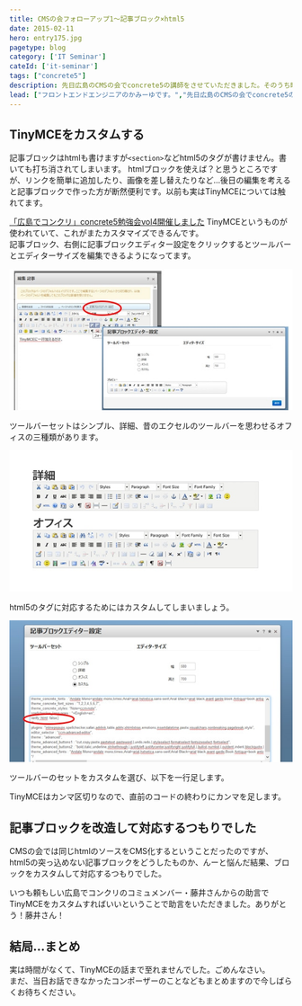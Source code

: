 ```yaml
---
title: CMSの会フォローアップ1～記事ブロック×html5
date: 2015-02-11
hero: entry175.jpg
pagetype: blog
category: ['IT Seminar']
cateId: ['it-seminar']
tags: ["concrete5"]
description: 先日広島のCMSの会でconcrete5の講師をさせていただきました。そのうち時間がなくて紹介できなかったいくつかのTipsを何回かに分けて紹介させていただきます。今回は記事ブロックにhtml5を適応する方法です。
lead: ["フロントエンドエンジニアのかみーゆです。","先日広島のCMSの会でconcrete5の講師をさせていただきました。","そのうち時間がなくて紹介できなかったいくつかのTipsを何回かに分けて紹介させていただきます。今回は記事ブロックにhtml5を適応する方法です。"]
---
```

## TinyMCEをカスタムする
記事ブロックはhtmlも書けますが`<section>`などhtml5のタグが書けません。書いても打ち消されてしまいます。
htmlブロックを使えば？と思うところですが、リンクを簡単に追加したり、画像を差し替えたりなど…後日の編集を考えると記事ブロックで作った方が断然便利です。以前も実はTinyMCEについては触れてます。

[「広島でコンクリ」concrete5勉強会vol4開催しました](https://ginneko-atelier.com/blogs/concrete5/275/)
TinyMCEというものが使われていて、これがまたカスタマイズできるんです。<br>
記事ブロック、右側に記事ブロックエディター設定をクリックするとツールバーとエディターサイズを編集できるようになってます。

![TinyMCE1](./images/2015/entry215-1.jpg)

ツールバーセットはシンプル、詳細、昔のエクセルのツールバーを思わせるオフィスの三種類があります。

![TinyMCE2](./images/2015/entry215-2.jpg)

html5のタグに対応するためにはカスタムしてしまいましょう。

![TinyMCE3](./images/2015/entry215-3.jpg)

ツールバーのセットをカスタムを選び、以下を一行足します。

TinyMCEはカンマ区切りなので、直前のコードの終わりにカンマを足します。

## 記事ブロックを改造して対応するつもりでした
CMSの会では同じhtmlのソースをCMS化するということだったのですが、html5の突っ込めない記事ブロックをどうしたものか、んーと悩んだ結果、ブロックをカスタムして対応するつもりでした。

いつも頼もしい広島でコンクリのコミュメンバー・藤井さんからの助言でTinyMCEをカスタムすればいいということで助言をいただきました。ありがとう！藤井さん！

## 結局…まとめ
実は時間がなくて、TinyMCEの話まで至れませんでした。ごめんなさい。<br>
まだ、当日お話できなかったコンポーザーのことなどもまとめますので今しばらくお待ちください。
